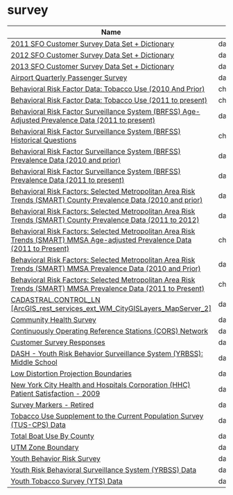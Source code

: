 # survey

Name | Host | Published
---- | ---- | ---------
[2011 SFO Customer Survey Data Set + Dictionary](../datasets/v94x-pf9r.md) | data.sfgov.org | 2013&#x2011;02&#x2011;02
[2012 SFO Customer Survey Data Set + Dictionary](../datasets/ckai-dve4.md) | data.sfgov.org | 2013&#x2011;02&#x2011;06
[2013 SFO Customer Survey Data Set + Dictionary](../datasets/mjr8-p6m5.md) | data.sfgov.org | 2014&#x2011;01&#x2011;02
[Airport Quarterly Passenger Survey](../datasets/dvu8-ztdx.md) | data.austintexas.gov | 2016&#x2011;12&#x2011;07
[Behavioral Risk Factor Data: Tobacco Use (2010 And Prior)](../datasets/fpp2-pp25.md) | chronicdata.cdc.gov | 2015&#x2011;11&#x2011;18
[Behavioral Risk Factor Data: Tobacco Use (2011 to present)](../datasets/wsas-xwh5.md) | chronicdata.cdc.gov | 2017&#x2011;02&#x2011;06
[Behavioral Risk Factor Surveillance System (BRFSS) Age-Adjusted Prevalence Data (2011 to present)](../datasets/d2rk-yvas.md) | data.cdc.gov | 2016&#x2011;12&#x2011;23
[Behavioral Risk Factor Surveillance System (BRFSS) Historical Questions](../datasets/iuq5-y9ct.md) | chronicdata.cdc.gov | 2017&#x2011;04&#x2011;12
[Behavioral Risk Factor Surveillance System (BRFSS) Prevalence Data (2010 and prior)](../datasets/y4ft-s73h.md) | data.cdc.gov | 2016&#x2011;03&#x2011;11
[Behavioral Risk Factor Surveillance System (BRFSS) Prevalence Data (2011 to present)](../datasets/dttw-5yxu.md) | data.cdc.gov | 2016&#x2011;12&#x2011;23
[Behavioral Risk Factors: Selected Metropolitan Area Risk Trends (SMART) County Prevalence Data (2010 and prior)](../datasets/acme-vg9e.md) | data.cdc.gov | 2016&#x2011;03&#x2011;11
[Behavioral Risk Factors: Selected Metropolitan Area Risk Trends (SMART) County Prevalence Data (2011 to 2012)](../datasets/cpem-dkkm.md) | data.cdc.gov | 2016&#x2011;03&#x2011;11
[Behavioral Risk Factors: Selected Metropolitan Area Risk Trends (SMART) MMSA Age-adjusted Prevalence Data (2011 to Present)](../datasets/at7e-uhkc.md) | chronicdata.cdc.gov | 2016&#x2011;12&#x2011;23
[Behavioral Risk Factors: Selected Metropolitan Area Risk Trends (SMART) MMSA Prevalence Data (2010 and Prior)](../datasets/waxm-p5qv.md) | data.cdc.gov | 2016&#x2011;08&#x2011;19
[Behavioral Risk Factors: Selected Metropolitan Area Risk Trends (SMART) MMSA Prevalence Data (2011 to Present)](../datasets/j32a-sa6u.md) | chronicdata.cdc.gov | 2016&#x2011;12&#x2011;23
[CADASTRAL.CONTROL_LN [ArcGIS_rest_services_ext_WM_CityGISLayers_MapServer_2]](../datasets/y4dr-bddz.md) | data.seattle.gov | 2011&#x2011;12&#x2011;28
[Community Health Survey](../datasets/2r9r-m6j4.md) | data.cityofnewyork.us | 2017&#x2011;01&#x2011;20
[Continuously Operating Reference Stations (CORS) Network](../datasets/j7t6-d8a8.md) | data.ny.gov | 2016&#x2011;01&#x2011;06
[Customer Survey Responses](../datasets/uj6a-ab47.md) | data.lacity.org | 2017&#x2011;03&#x2011;20
[DASH - Youth Risk Behavior Surveillance System (YRBSS): Middle School](../datasets/k5bc-k3g8.md) | data.cdc.gov | 2016&#x2011;08&#x2011;29
[Low Distortion Projection Boundaries](../datasets/ae66-588u.md) | data.iowa.gov | 2016&#x2011;06&#x2011;08
[New York City Health and Hospitals Corporation (HHC) Patient Satisfaction - 2009](../datasets/hi3x-y76v.md) | data.cityofnewyork.us | 2011&#x2011;10&#x2011;11
[Survey Markers - Retired](../datasets/hvmg-f4t6.md) | data.iowa.gov | 2016&#x2011;07&#x2011;06
[Tobacco Use Supplement to the Current Population Survey (TUS-CPS) Data](../datasets/4y6p-yphk.md) | data.cdc.gov | 2017&#x2011;03&#x2011;15
[Total Boat Use By County](../datasets/yj9p-qyc6.md) | data.oregon.gov | 2011&#x2011;10&#x2011;27
[UTM Zone Boundary](../datasets/7n4s-ezhq.md) | data.iowa.gov | 2016&#x2011;06&#x2011;08
[Youth Behavior Risk Survey](../datasets/3qty-g4aq.md) | data.cityofnewyork.us | 2017&#x2011;01&#x2011;20
[Youth Risk Behavioral Surveillance System (YRBSS) Data](../datasets/3596-ayf6.md) | data.cdc.gov | 2017&#x2011;03&#x2011;02
[Youth Tobacco Survey (YTS) Data](../datasets/4juz-x2tp.md) | data.cdc.gov | 2017&#x2011;03&#x2011;15

